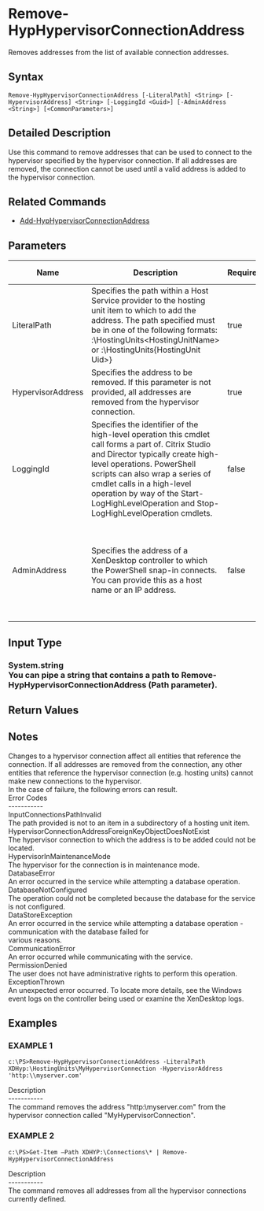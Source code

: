 ﻿# Remove-HypHypervisorConnectionAddress

   Removes addresses from the list of available connection addresses.

## Syntax
```
Remove-HypHypervisorConnectionAddress [-LiteralPath] <String> [-HypervisorAddress] <String> [-LoggingId <Guid>] [-AdminAddress <String>] [<CommonParameters>]
```

## Detailed Description
   Use this command to remove addresses that can be used to connect to the hypervisor specified by the hypervisor connection.  If all addresses are removed, the connection cannot be used until a valid address is added to the hypervisor connection.

## Related Commands
  * [Add-HypHypervisorConnectionAddress](Add-HypHypervisorConnectionAddress.html)
## Parameters

| Name   | Description | Required? | Pipeline Input | Default Value |
| --- | --- | --- | --- | --- |
| LiteralPath | Specifies the path within a Host Service provider to the hosting unit item to which to add the address. The path specified must be in one of the following formats: <drive>:\HostingUnits\<HostingUnitName> or  <drive>:\HostingUnits\{HostingUnit Uid>} | true | false |  |
| HypervisorAddress | Specifies the address to be removed.  If this parameter is not provided, all addresses are removed from the hypervisor connection. | true | true (ByValue) |  |
| LoggingId | Specifies the identifier of the high-level operation this cmdlet call forms a part of. Citrix Studio and Director typically create high-level operations. PowerShell scripts can also wrap a series of cmdlet calls in a high-level operation by way of the Start-LogHighLevelOperation and Stop-LogHighLevelOperation cmdlets. | false | false |  |
| AdminAddress | Specifies the address of a XenDesktop controller to which the PowerShell snap-in connects.  You can provide this as a host name or an IP address. | false | false | LocalHost. Once a value is provided by any cmdlet, this value becomes the default. |

## Input Type
### System.string<br>    You can pipe a string that contains a path to Remove-HypHypervisorConnectionAddress (Path parameter).
   
## Return Values
### 
   ## Notes
   Changes to a hypervisor connection affect all entities that reference the connection. If all addresses are removed from the connection, any other entities that reference the hypervisor connection (e.g. hosting units) cannot make new connections to the hypervisor.<br>    In the case of failure, the following errors can result.<br>    Error Codes<br>    -----------<br>    InputConnectionsPathInvalid<br>    The path provided is not to an item in a subdirectory of a hosting unit item.<br>    HypervisorConnectionAddressForeignKeyObjectDoesNotExist<br>    The hypervisor connection to which the address is to be added could not be located.<br>    HypervisorInMaintenanceMode<br>    The hypervisor for the connection is in maintenance mode.<br>    DatabaseError<br>    An error occurred in the service while attempting a database operation.<br>    DatabaseNotConfigured<br>    The operation could not be completed because the database for the service is not configured.<br>    DataStoreException<br>    An error occurred in the service while attempting a database operation - communication with the database failed for<br>    various reasons.<br>    CommunicationError<br>    An error occurred while communicating with the service.<br>    PermissionDenied<br>    The user does not have administrative rights to perform this operation.<br>    ExceptionThrown<br>    An unexpected error occurred.  To locate more details, see the Windows event logs on the controller being used or examine the XenDesktop logs.
## Examples

### EXAMPLE 1
```
c:\PS>Remove-HypHypervisorConnectionAddress -LiteralPath XDHyp:\HostingUnits\MyHypervisorConnection -HypervisorAddress 'http:\\myserver.com'
```
   Description<br>-----------<br>The command removes the address "http:\\myserver.com" from the hypervisor connection called "MyHypervisorConnection".
### EXAMPLE 2
```
c:\PS>Get-Item –Path XDHYP:\Connections\* | Remove-HypHypervisorConnectionAddress
```
   Description<br>-----------<br>The command removes all addresses from all the hypervisor connections currently defined.
